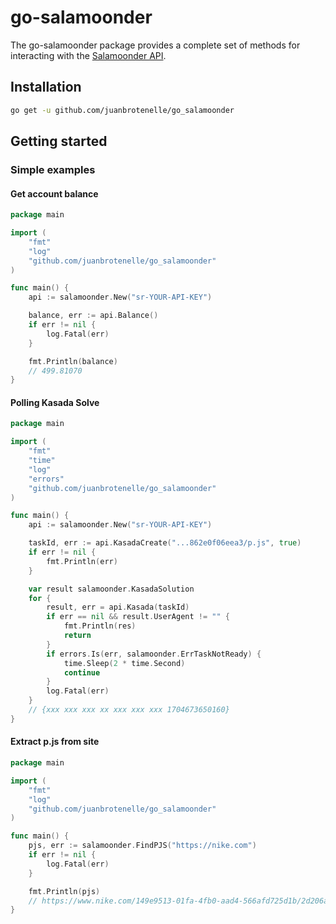 # go-salamoonder

The go-salamoonder package provides a complete set of methods for interacting with the [Salamoonder API](https://salamoonder.com/).

## Installation

```bash
go get -u github.com/juanbrotenelle/go_salamoonder
```

## Getting started

### Simple examples

#### Get account balance

```go
package main

import (
	"fmt"
	"log"
	"github.com/juanbrotenelle/go_salamoonder"
)

func main() {
	api := salamoonder.New("sr-YOUR-API-KEY")

	balance, err := api.Balance()
	if err != nil {
		log.Fatal(err)
	}

	fmt.Println(balance)
	// 499.81070
}
```

#### Polling Kasada Solve

```go
package main

import (
	"fmt"
	"time"
	"log"
	"errors"
	"github.com/juanbrotenelle/go_salamoonder"
)

func main() {
	api := salamoonder.New("sr-YOUR-API-KEY")

	taskId, err := api.KasadaCreate("...862e0f06eea3/p.js", true)
	if err != nil {
		fmt.Println(err)
	}

	var result salamoonder.KasadaSolution
	for {
		result, err = api.Kasada(taskId)
		if err == nil && result.UserAgent != "" {
			fmt.Println(res)
			return
		}
		if errors.Is(err, salamoonder.ErrTaskNotReady) {
			time.Sleep(2 * time.Second)
			continue
		}
		log.Fatal(err)
	}
	// {xxx xxx xxx xx xxx xxx xxx 1704673650160}
}
```

#### Extract p.js from site

```go
package main

import (
	"fmt"
	"log"
	"github.com/juanbrotenelle/go_salamoonder"
)

func main() {
	pjs, err := salamoonder.FindPJS("https://nike.com")
	if err != nil {
		log.Fatal(err)
	}

	fmt.Println(pjs)
	// https://www.nike.com/149e9513-01fa-4fb0-aad4-566afd725d1b/2d206a39-8ed7-437e-a3be-862e0f06eea3/p.js
}
```
